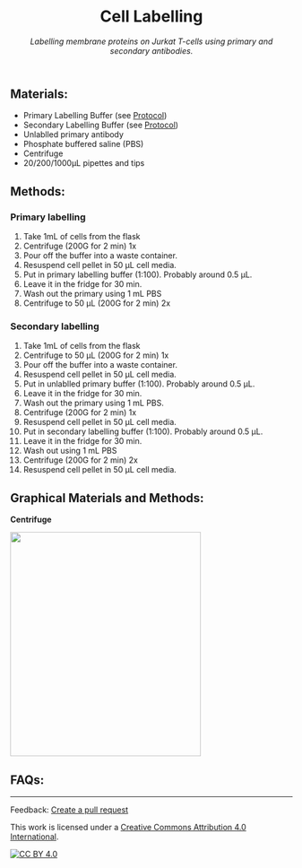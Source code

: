 <header>

<!--
  <<< Author notes: Course header >>>
  Include a 1280×640 image, course title in sentence case, and a concise description in emphasis.
  In your repository settings: enable template repository, add your 1280×640 social image, auto delete head branches.
  Add your open source license, GitHub uses MIT license.
-->

# Cell Labelling

_Labelling membrane proteins on Jurkat T-cells using primary and secondary antibodies._

</header>

<!--
  <<< Author notes: Step 1 >>>
  Choose 3-5 steps for your course.
  The first step is always the hardest, so pick something easy!
  Link to docs.github.com for further explanations.
  Encourage users to open new tabs for steps!
-->

## Materials:
  - Primary Labelling Buffer (see [Protocol](https://github.com/astormic/Antibody_Dye_Conjugation/tree/main))
  - Secondary Labelling Buffer (see [Protocol](https://github.com/astormic/Antibody_Dye_Conjugation/tree/main))
  - Unlablled primary antibody
  - Phosphate buffered saline (PBS)
  - Centrifuge
  - 20/200/1000µL pipettes and tips

## Methods:
### Primary labelling
1. Take 1mL of cells from the flask
2. Centrifuge (200G for 2 min) 1x
3. Pour off the buffer into a waste container.
4. Resuspend cell pellet in 50 µL cell media.
5. Put in primary labelling buffer (1:100). Probably around 0.5 µL. 
6. Leave it in the fridge for 30 min.
7. Wash out the primary using 1 mL PBS
8. Centrifuge to 50 µL (200G for 2 min) 2x

### Secondary labelling
1. Take 1mL of cells from the flask
2. Centrifuge to 50 µL (200G for 2 min) 1x
3. Pour off the buffer into a waste container.
4. Resuspend cell pellet in 50 µL cell media.
5. Put in unlablled primary buffer (1:100). Probably around 0.5 µL. 
6. Leave it in the fridge for 30 min.
7. Wash out the primary using 1 mL PBS.
8. Centrifuge (200G for 2 min) 1x
9. Resuspend cell pellet in 50 µL cell media.
10. Put in secondary labelling buffer (1:100). Probably around 0.5 µL.
11. Leave it in the fridge for 30 min.
12. Wash out using 1 mL PBS
7. Centrifuge (200G for 2 min) 2x
8. Resuspend cell pellet in 50 µL cell media.

## Graphical Materials and Methods:

**Centrifuge**

<img src="https://github.com/astormic/CellLabelling_JurkatTCells/blob/main/Centrifuge.jpg" width="340" height="400">

## FAQs:

<footer>

<!--
  <<< Author notes: Footer >>>
  Add a link to get support, GitHub status page, code of conduct, license link.
-->

---

Feedback: [Create a pull request]()

This work is licensed under a
[Creative Commons Attribution 4.0 International][cc-by].

[![CC BY 4.0][cc-by-image]][cc-by]

[cc-by]: https://creativecommons.org/licenses/by/4.0/
[cc-by-image]: https://i.creativecommons.org/l/by/4.0/88x31.png
[cc-by-shield]: https://img.shields.io/badge/License-CC%20BY%204.0-lightgrey.svg

</footer>
